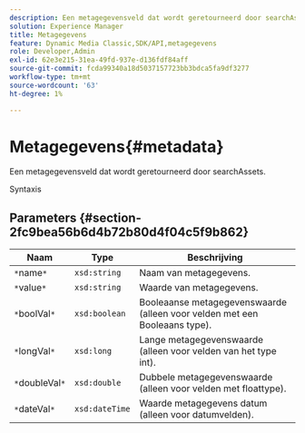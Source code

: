 ```yaml
---
description: Een metagegevensveld dat wordt geretourneerd door searchAssets.
solution: Experience Manager
title: Metagegevens
feature: Dynamic Media Classic,SDK/API,metagegevens
role: Developer,Admin
exl-id: 62e3e215-31ea-49fd-937e-d136fdf84aff
source-git-commit: fcda99340a18d5037157723bb3bdca5fa9df3277
workflow-type: tm+mt
source-wordcount: '63'
ht-degree: 1%

---
```


# Metagegevens{#metadata}

Een metagegevensveld dat wordt geretourneerd door searchAssets.

Syntaxis

## Parameters {#section-2fc9bea56b6d4b72b80d4f04c5f9b862}

| Naam | Type | Beschrijving |
|---|---|---|
| `*`name`*` | `xsd:string` | Naam van metagegevens. |
| `*`value`*` | `xsd:string` | Waarde van metagegevens. |
| `*`boolVal`*` | `xsd:boolean` | Booleaanse metagegevenswaarde (alleen voor velden met een Booleaans type). |
| `*`longVal`*` | `xsd:long` | Lange metagegevenswaarde (alleen voor velden van het type int). |
| `*`doubleVal`*` | `xsd:double` | Dubbele metagegevenswaarde (alleen voor velden met floattype). |
| `*`dateVal`*` | `xsd:dateTime` | Waarde metagegevens datum (alleen voor datumvelden). |
